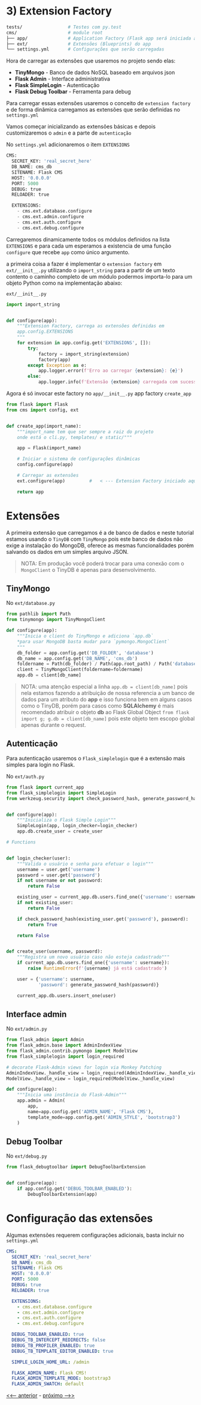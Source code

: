 # 3) Extension Factory

```bash
tests/                 # Testes com py.test
cms/                   # module root
├── app/               # Application Factory (Flask app será iniciada aqui)
├── ext/               # Extensões (Blueprints) do app
└── settings.yml       # Configurações que serão carregadas
```

Hora de carregar as extensões que usaremos no projeto sendo elas:

- **TinyMongo** - Banco de dados NoSQL baseado em arquivos json
- **Flask Admin** - Interface administrativa
- **Flask SimpleLogin** - Autenticação
- **Flask Debug Toolbar** - Ferramenta para debug

Para carregar essas extensões usaremos o conceito de `extension factory` e de
forma dinâmica carregamos as extensões que serão definidas no `settings.yml`

Vamos começar inicializando as extensões básicas e depois customizaremos o 
`admin` e a parte de `autenticação`

No `settings.yml` adicionaremos o item `EXTENSIONS`

```py
CMS:
  SECRET_KEY: 'real_secret_here'
  DB_NAME: cms_db
  SITENAME: Flask CMS
  HOST: '0.0.0.0'
  PORT: 5000
  DEBUG: true
  RELOADER: true

  EXTENSIONS:
    - cms.ext.database.configure
    - cms.ext.admin.configure
    - cms.ext.auth.configure
    - cms.ext.debug.configure

```

Carregaremos dinamicamente todos os módulos definidos na lista `EXTENSIONS` e
para cada um esperamos a existencia de uma função `configure` que recebe `app`
como único argumento.

a primeira coisa a fazer é implementar o `extension factory` em `ext/__init__.py` utilizando o `import_string` para a partir de um texto contento o caminho completo de um módulo podermos importa-lo para um objeto Python como na implementação abaixo: 

`ext/__init__.py`

```py
import import_string


def configure(app):
    """Extension Factory, carrega as extensões definidas em
    app.config.EXTENSIONS
    """
    for extension in app.config.get('EXTENSIONS', []):
        try:
            factory = import_string(extension)
            factory(app)
        except Exception as e:
            app.logger.error(f'Erro ao carregar {extension}: {e}')
        else:
            app.logger.info(f'Extensão {extension} carregada com sucesso!')

```

Agora é só invocar este factory no `app/__init__.py` app factory `create_app`

```py
from flask import Flask
from cms import config, ext


def create_app(import_name):
    """import_name tem que ser sempre a raiz do projeto
    onde está o cli.py, templates/ e static/"""

    app = Flask(import_name)

    # Iniciar o sistema de configurações dinâmicas
    config.configure(app)

    # Carregar as extensões
    ext.configure(app)         #   < --- Extension Factory iniciado aqui

    return app
```

# Extensões

A primeira extensão que carregamos é a de banco de dados e neste tutorial estamos usando o `TinyDB` com `TinyMongo` pois este banco de dados não exige a instalação do MongoDB, oferece as mesmas funcionalidades porém salvando os dados em um simples arquivo JSON.

> NOTA: Em produção você poderá trocar para uma conexão com o `MongoClient` o TinyDB é apenas para desenvolvimento.

## TinyMongo

No `ext/database.py`

```py
from pathlib import Path
from tinymongo import TinyMongoClient

def configure(app):
    """Inicia o client do TinyMongo e adiciona `app.db`
    *para usar MongoDB basta mudar para `pymongo.MongoClient`
    """
    db_folder = app.config.get('DB_FOLDER', 'database')
    db_name = app.config.get('DB_NAME', 'cms_db')
    foldername = Path(db_folder) / Path(app.root_path) / Path('database')
    client = TinyMongoClient(foldername=foldername)
    app.db = client[db_name]
```

> NOTA: uma atenção especial a linha `app.db = client[db_name]` pois nela estamos fazendo a atribuição de nossa referencia a um banco de dados para um atributo do **app** e isso funciona bem em alguns casos como o TinyDB, porém para casos como **SQLAlchemy** é mais recomendado atribuir o objeto **db** ao Flask Global Object `from flask import g; g.db = client[db_name]` pois este objeto tem escopo global apenas durante o request.

## Autenticação

Para autenticação usaremos o `Flask_simplelogin` que é a extensão mais simples para login no Flask.

No `ext/auth.py`

```py
from flask import current_app
from flask_simplelogin import SimpleLogin
from werkzeug.security import check_password_hash, generate_password_hash


def configure(app):
    """Inicializa o Flask Simple Login"""
    SimpleLogin(app, login_checker=login_checker)
    app.db.create_user = create_user

# Functions


def login_checker(user):
    """Valida o usuário e senha para efetuar o login"""
    username = user.get('username')
    password = user.get('password')
    if not username or not password:
        return False

    existing_user = current_app.db.users.find_one({'username': username})
    if not existing_user:
        return False

    if check_password_hash(existing_user.get('password'), password):
        return True

    return False


def create_user(username, password):
    """Registra um novo usuário caso não esteja cadastrado"""
    if current_app.db.users.find_one({'username': username}):
        raise RuntimeError(f'{username} já está cadastrado')

    user = {'username': username,
            'password': generate_password_hash(password)}

    current_app.db.users.insert_one(user)

```

## Interface admin 

No `ext/admin.py`

```py
from flask_admin import Admin
from flask_admin.base import AdminIndexView
from flask_admin.contrib.pymongo import ModelView
from flask_simplelogin import login_required

# decorate Flask-Admin views for login via Monkey Patching
AdminIndexView._handle_view = login_required(AdminIndexView._handle_view)
ModelView._handle_view = login_required(ModelView._handle_view)

def configure(app):
    """Inicia uma instância do Flask-Admin"""
    app.admin = Admin(
        app,
        name=app.config.get('ADMIN_NAME', 'Flask CMS'),
        template_mode=app.config.get('ADMIN_STYLE', 'bootstrap3')
    )
```

## Debug Toolbar

No `ext/debug.py`

```py
from flask_debugtoolbar import DebugToolbarExtension


def configure(app):
    if app.config.get('DEBUG_TOOLBAR_ENABLED'):
        DebugToolbarExtension(app)
```

# Configuração das extensões

Algumas extensões requerem configurações adicionais, basta incluir no `settings.yml`

```yml
CMS:
  SECRET_KEY: 'real_secret_here'
  DB_NAME: cms_db
  SITENAME: Flask CMS
  HOST: '0.0.0.0'
  PORT: 5000
  DEBUG: true
  RELOADER: true

  EXTENSIONS:
    - cms.ext.database.configure
    - cms.ext.admin.configure
    - cms.ext.auth.configure
    - cms.ext.debug.configure

  DEBUG_TOOLBAR_ENABLED: true
  DEBUG_TB_INTERCEPT_REDIRECTS: false
  DEBUG_TB_PROFILER_ENABLED: true
  DEBUG_TB_TEMPLATE_EDITOR_ENABLED: true

  SIMPLE_LOGIN_HOME_URL: /admin

  FLASK_ADMIN_NAME: Flask CMS!
  FLASK_ADMIN_TEMPLATE_MODE: bootstrap3
  FLASK_ADMIN_SWATCH: default
```


[<<-- anterior](../../../tree/cms_3_config_factory/cms)  -  [próximo -->>](../../../tree/cms_4_blog/cms)
